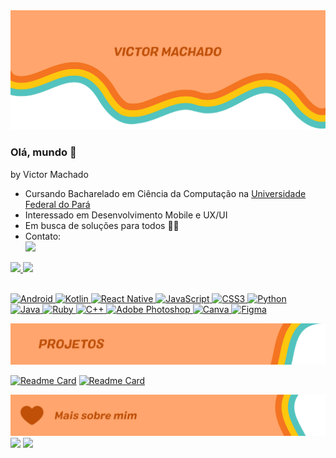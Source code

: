 <div align="center">
  <img src="./assets/header-perfil.png">
</div>

### Olá, mundo 👋
by Victor Machado

- Cursando Bacharelado em Ciência da Computação na <a href="https://portal.ufpa.br/">Universidade Federal do Pará</a>
- Interessado em Desenvolvimento Mobile e UX/UI
- Em busca de soluções para todos :rainbow_flag:
- Contato: <br>
<a href = "mailto:vh.machado.silva@gmail.com"><img src="https://img.shields.io/badge/-Gmail-%23333?style=for-the-badge&logo=gmail&logoColor=white&color=f47421" target="_blank"></a>

<div>
  <a href="https://github.com/vh-machado">
  <img height="180em" src="https://github-readme-stats.vercel.app/api?username=vh-machado&show_icons=true&theme=dracula&include_all_commits=true&count_private=true&hide_rank=true&bg_color=311E10&title_color=FFE647&icon_color=52C3BE&text_color=FFA56D"/>
  <img height="180em" src="https://github-readme-stats.vercel.app/api/top-langs/?username=vh-machado&layout=compact&langs_count=10&theme=dracula&bg_color=311E10&title_color=FFE647&icon_color=52C3BE&text_color=FFA56D"/>
</div>

<div><br>
  
  ![Android](https://img.shields.io/badge/Android-3DDC84?style=for-the-badge&logo=android&logoColor=white)
  ![Kotlin](https://img.shields.io/badge/kotlin-%230095D5.svg?style=for-the-badge&logo=kotlin&logoColor=white)
  ![React Native](https://img.shields.io/badge/react_native-%2320232a.svg?style=for-the-badge&logo=react&logoColor=%2361DAFB)
  ![JavaScript](https://img.shields.io/badge/javascript-%23323330.svg?style=for-the-badge&logo=javascript&logoColor=%23F7DF1E)
  ![CSS3](https://img.shields.io/badge/css3-%231572B6.svg?style=for-the-badge&logo=css3&logoColor=white)
  ![Python](https://img.shields.io/badge/python-3670A0?style=for-the-badge&logo=python&logoColor=ffdd54)<br>
  ![Java](https://img.shields.io/badge/java-%23ED8B00.svg?style=for-the-badge&logo=java&logoColor=white)
  ![Ruby](https://img.shields.io/badge/ruby-%23CC342D.svg?style=for-the-badge&logo=ruby&logoColor=white)
  ![C++](https://img.shields.io/badge/c++-%2300599C.svg?style=for-the-badge&logo=c%2B%2B&logoColor=white)
  ![Adobe Photoshop](https://img.shields.io/badge/adobe%20photoshop-%2331A8FF.svg?style=for-the-badge&logo=adobe%20photoshop&logoColor=white)
  ![Canva](https://img.shields.io/badge/Canva-%2300C4CC.svg?style=for-the-badge&logo=Canva&logoColor=white)
  ![Figma](https://img.shields.io/badge/figma-%23F24E1E.svg?style=for-the-badge&logo=figma&logoColor=white)
          
</div>
  
<div align="center">
  <img src="./assets/banner-projetos.png">
</div>

  
[![Readme Card](https://github-readme-stats.vercel.app/api/pin/?username=vh-machado&repo=mochila&bg_color=311E10&title_color=FFE647&icon_color=52C3BE&text_color=FFA56D)](https://github.com/vh-machado/mochila)
[![Readme Card](https://github-readme-stats.vercel.app/api/pin/?username=vh-machado&repo=Serializador&bg_color=311E10&title_color=FFE647&icon_color=52C3BE&text_color=FFA56D)](https://github.com/vh-machado/Serializador)

<div align="center">
  <img src="./assets/banner-mais.png">
</div>

<div>
  <img src="https://spotify-github-profile.vercel.app/api/view?uid=bannf0500b9kwq9xv8mrl3jbj&cover_image=true&theme=default&bar_color_cover=false"/>
  <img src="https://spotify-recently-played-readme.vercel.app/api?user=bannf0500b9kwq9xv8mrl3jbj&width=400&count=7"/>
</div>


  
<!--
**vh-machado/vh-machado** is a ✨ _special_ ✨ repository because its `README.md` (this file) appears on your GitHub profile.

Here are some ideas to get you started:

- 🔭 I’m currently working on ...
- 🌱 I’m currently learning ...
- 👯 I’m looking to collaborate on ...
- 🤔 I’m looking for help with ...
- 💬 Ask me about ...
- 📫 How to reach me: ...
- 😄 Pronouns: ...
- ⚡ Fun fact: ...
-->
